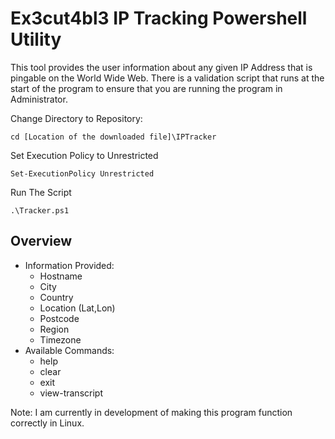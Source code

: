# Ex3cut4bl3 IP Tracking Powershell Utility

This tool provides the user information about any given IP Address that is pingable on the World Wide Web.
There is a validation script that runs at the start of the program to ensure that you are running the program in Administrator.


Change Directory to Repository:
```
cd [Location of the downloaded file]\IPTracker
```
Set Execution Policy to Unrestricted
```
Set-ExecutionPolicy Unrestricted
```
Run The Script
```
.\Tracker.ps1
```
## Overview

- Information Provided:
  - Hostname
  - City
  - Country
  - Location (Lat,Lon)
  - Postcode
  - Region
  - Timezone
- Available Commands:
  - help
  - clear
  - exit
  - view-transcript

Note: I am currently in development of making this program function correctly in Linux.
